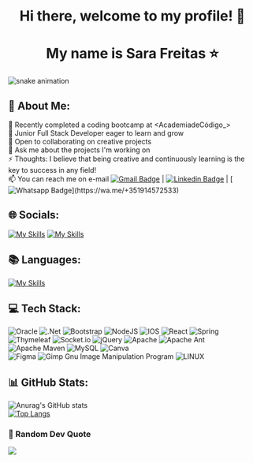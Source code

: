 <p align="center">
  <h1 align="center">  Hi there, welcome to my profile! 👋</h1>
  <h1 align="center">  My name is Sara Freitas ⭐️ </h1> 
</p>

  ![snake animation](https://github.com/<SaraFreitas-dev>/<SaraFreitas-dev>/blob/output/github-contribution-grid-snake2.svg)
  

## 💫 About Me:
🔭 Recently completed a coding bootcamp at <AcademiadeCódigo_><br>
🌱 Junior Full Stack Developer eager to learn and grow<br>👯 Open to collaborating on creative projects<br>
💬 Ask me about the projects I'm working on <br>
⚡ Thoughts: I believe that being creative and continuously learning is the key to success in any field!<br>
📫 You can reach me on e-mail [![Gmail Badge](https://img.shields.io/badge/-Gmail-c14438?style=flat-square&logo=Gmail&logoColor=white&link=mailto:sfontes94@gmail.com)](mailto:sfontes94@gmail.com) | [![Linkedin Badge](https://img.shields.io/badge/-LinkedIn-blue?style=flat-square&logo=Linkedin&logoColor=white&link=https://www.linkedin.com/in/sarafreitasdev/)](https://www.linkedin.com/in/sarafreitasdev/) | [![Whatsapp Badge](https://img.shields.io/static/v1?message=Whatsapp&logo=whatsapp&label=&color=25D366&logoColor=white&labelColor=&style=for-the-badge")](https://wa.me/+351914572533)

## 🌐 Socials:
[![My Skills](https://skillicons.dev/icons?i=linkedin)](https://www.linkedin.com/in/sarafreitasdev/)
[![My Skills](https://skillicons.dev/icons?i=gitlab)](https://www.gitlab.com/sfontes94)

## 📚 Languages:
[![My Skills](https://skillicons.dev/icons?i=js,html,css,mysql,java)](https://skillicons.dev)


## 💻 Tech Stack:
![Oracle](https://img.shields.io/badge/Oracle-F80000?style=plastic&logo=oracle&logoColor=white) 
![.Net](https://img.shields.io/badge/.NET-5C2D91?style=plastic&logo=.net&logoColor=white) 
![Bootstrap](https://img.shields.io/badge/bootstrap-%23563D7C.svg?style=plastic&logo=bootstrap&logoColor=white) 
![NodeJS](https://img.shields.io/badge/node.js-6DA55F?style=plastic&logo=node.js&logoColor=white) 
![IOS](https://img.shields.io/badge/IOS-%2320232a.svg?style=plastic&logo=apple&logoColor=white) 
![React](https://img.shields.io/badge/react-%2320232a.svg?style=plastic&logo=react&logoColor=%2361DAFB) 
![Spring](https://img.shields.io/badge/spring-%236DB33F.svg?style=plastic&logo=spring&logoColor=white) 
![Thymeleaf](https://img.shields.io/badge/Thymeleaf-%23005C0F.svg?style=plastic&logo=Thymeleaf&logoColor=white) 
![Socket.io](https://img.shields.io/badge/Socket.io-black?style=plastic&logo=socket.io&badgeColor=010101) 
![jQuery](https://img.shields.io/badge/jquery-%230769AD.svg?style=plastic&logo=jquery&logoColor=white) 
![Apache](https://img.shields.io/badge/apache-%23D42029.svg?style=plastic&logo=apache&logoColor=white) 
![Apache Ant](https://img.shields.io/badge/Apache%20Ant-A81C7D?style=plastic&logo=Apache%20Ant&logoColor=white) 
![Apache Maven](https://img.shields.io/badge/Apache%20Maven-C71A36?style=plastic&logo=Apache%20Maven&logoColor=white)
![MySQL](https://img.shields.io/badge/mysql-%2300f.svg?style=plastic&logo=mysql&logoColor=white)
![Canva](https://img.shields.io/badge/Canva-%2300C4CC.svg?style=plastic&logo=Canva&logoColor=white) 	
![Figma](https://img.shields.io/badge/figma-%23F24E1E.svg?style=plastic&logo=figma&logoColor=white) 
![Gimp Gnu Image Manipulation Program](https://img.shields.io/badge/Gimp-657D8B?style=plastic&logo=gimp&logoColor=FFFFFF) 
![LINUX](https://img.shields.io/badge/Linux-FCC624?style=plastic&logo=linux&logoColor=black)


## 📊 GitHub Stats:
![Anurag's GitHub stats](https://github-readme-stats.vercel.app/api?username=SaraFreitas-dev&show_icons=true&theme=material-palenight)<br>
[![Top Langs](https://github-readme-stats.vercel.app/api/top-langs/?username=SaraFreitas-dev&hide_progress=true&theme=material-palenight)](https://github.com/SaraFreitas-dev/github-readme-stats)

<!--
## 🏆 GitHub Trophies
![](https://github-profile-trophy.vercel.app/?username=SaraFreitas-dev&theme=dracula&no-frame=false&no-bg=true&margin-w=4)
-->

### 💬 Random Dev Quote
![](https://quotes-github-readme.vercel.app/api?type=horizontal&theme=radical)
